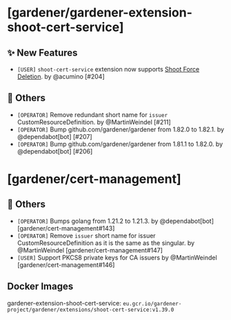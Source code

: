 # [gardener/gardener-extension-shoot-cert-service]

## ✨ New Features

- `[USER]` `shoot-cert-service` extension now supports [Shoot Force Deletion](https://github.com/gardener/gardener/blob/master/docs/usage/shoot_operations.md#force-deletion).  by @acumino [#204]
## 🏃 Others

- `[OPERATOR]` Remove redundant short name for `issuer` CustomResourceDefinition. by @MartinWeindel [#211]
- `[OPERATOR]` Bump github.com/gardener/gardener from 1.82.0 to 1.82.1. by @dependabot[bot] [#207]
- `[OPERATOR]` Bump github.com/gardener/gardener from 1.81.1 to 1.82.0. by @dependabot[bot] [#206]
# [gardener/cert-management]

## 🏃 Others

- `[OPERATOR]` Bumps golang from 1.21.2 to 1.21.3. by @dependabot[bot] [gardener/cert-management#143]
- `[OPERATOR]` Remove `issuer` short name for issuer CustomResourceDefinition as it is the same as the singular. by @MartinWeindel [gardener/cert-management#147]
- `[USER]` Support PKCS8 private keys for CA issuers by @MartinWeindel [gardener/cert-management#146]

## Docker Images
gardener-extension-shoot-cert-service: `eu.gcr.io/gardener-project/gardener/extensions/shoot-cert-service:v1.39.0`
